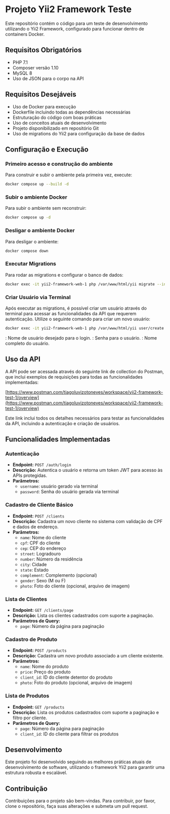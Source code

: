 # Projeto Yii2 Framework Teste

Este repositório contém o código para um teste de desenvolvimento utilizando o Yii2 Framework, configurado para funcionar dentro de containers Docker.

## Requisitos Obrigatórios

- PHP 7.1
- Composer versão 1.10
- MySQL 8
- Uso de JSON para o corpo na API

## Requisitos Desejáveis

- Uso de Docker para execução
- Dockerfile incluindo todas as dependências necessárias
- Estruturação do código com boas práticas
- Uso de conceitos atuais de desenvolvimento
- Projeto disponibilizado em repositório Git
- Uso de migrations do Yii2 para configuração da base de dados

## Configuração e Execução

### Primeiro acesso e construção do ambiente
Para construir e subir o ambiente pela primeira vez, execute:

```bash
docker compose up --build -d
```

### Subir o ambiente Docker
Para subir o ambiente sem reconstruir:

```bash
docker compose up -d
```

### Desligar o ambiente Docker
Para desligar o ambiente:

```bash
docker compose down
```

### Executar Migrations
Para rodar as migrations e configurar o banco de dados:

```bash
docker exec -it yii2-framework-web-1 php /var/www/html/yii migrate --interactive=0
```

### Criar Usuário via Terminal
Após executar as migrations, é possível criar um usuário através do terminal para acessar as funcionalidades da API que requerem autenticação. Utilize o seguinte comando para criar um novo usuário:

```bash
docker exec -it yii2-framework-web-1 php /var/www/html/yii user/create <username> <password> "<name>"
```
<username>: Nome de usuário desejado para o login.
<password>: Senha para o usuário.
<name>: Nome completo do usuário.

## Uso da API
A API pode ser acessada através do seguinte link de collection do Postman, que inclui exemplos de requisições para todas as funcionalidades implementadas:

[https://www.postman.com/tiagoluvizotoneves/workspace/yii2-framework-test-1/overview](https://www.postman.com/tiagoluvizotoneves/workspace/yii2-framework-test-1/overview)

Este link inclui todos os detalhes necessários para testar as funcionalidades da API, incluindo a autenticação e criação de usuários.

## Funcionalidades Implementadas

### Autenticação
- **Endpoint:** `POST /auth/login`
- **Descrição:** Autentica o usuário e retorna um token JWT para acesso às APIs protegidas.
- **Parâmetros:**
  - `username`: usuário gerado via terminal
  - `password`: Senha do usuário gerada via terminal

### Cadastro de Cliente Básico
- **Endpoint:** `POST /clients`
- **Descrição:** Cadastra um novo cliente no sistema com validação de CPF e dados de endereço.
- **Parâmetros:**
  - `name`: Nome do cliente
  - `cpf`: CPF do cliente
  - `cep`: CEP do endereço
  - `street`: Logradouro
  - `number`: Número da residência
  - `city`: Cidade
  - `state`: Estado
  - `complement`: Complemento (opcional)
  - `gender`: Sexo (M ou F)
  - `photo`: Foto do cliente (opcional, arquivo de imagem)

### Lista de Clientes
- **Endpoint:** `GET /clients/page`
- **Descrição:** Lista os clientes cadastrados com suporte a paginação.
- **Parâmetros de Query:**
  - `page`: Número da página para paginação

### Cadastro de Produto
- **Endpoint:** `POST /products`
- **Descrição:** Cadastra um novo produto associado a um cliente existente.
- **Parâmetros:**
  - `name`: Nome do produto
  - `price`: Preço do produto
  - `client_id`: ID do cliente detentor do produto
  - `photo`: Foto do produto (opcional, arquivo de imagem)

### Lista de Produtos
- **Endpoint:** `GET /products`
- **Descrição:** Lista os produtos cadastrados com suporte a paginação e filtro por cliente.
- **Parâmetros de Query:**
  - `page`: Número da página para paginação
  - `client_id`: ID do cliente para filtrar os produtos

## Desenvolvimento

Este projeto foi desenvolvido seguindo as melhores práticas atuais de desenvolvimento de software, utilizando o framework Yii2 para garantir uma estrutura robusta e escalável.

## Contribuição
Contribuições para o projeto são bem-vindas. Para contribuir, por favor, clone o repositório, faça suas alterações e submeta um pull request.
